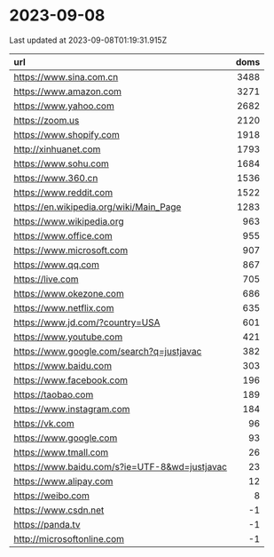 # 2023-09-08

<!-- BEGIN -->
Last updated at 2023-09-08T01:19:31.915Z

url | doms
:- | -:
https://www.sina.com.cn | 3488
https://www.amazon.com | 3271
https://www.yahoo.com | 2682
https://zoom.us | 2120
https://www.shopify.com | 1918
http://xinhuanet.com | 1793
https://www.sohu.com | 1684
https://www.360.cn | 1536
https://www.reddit.com | 1522
https://en.wikipedia.org/wiki/Main_Page | 1283
https://www.wikipedia.org | 963
https://www.office.com | 955
https://www.microsoft.com | 907
https://www.qq.com | 867
https://live.com | 705
https://www.okezone.com | 686
https://www.netflix.com | 635
https://www.jd.com/?country=USA | 601
https://www.youtube.com | 421
https://www.google.com/search?q=justjavac | 382
https://www.baidu.com | 303
https://www.facebook.com | 196
https://taobao.com | 189
https://www.instagram.com | 184
https://vk.com | 96
https://www.google.com | 93
https://www.tmall.com | 26
https://www.baidu.com/s?ie=UTF-8&wd=justjavac | 23
https://www.alipay.com | 12
https://weibo.com | 8
https://www.csdn.net | -1
https://panda.tv | -1
http://microsoftonline.com | -1
<!-- END -->

